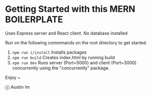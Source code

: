 # Getting Started with this MERN BOILERPLATE

Uses Express server and React client. No database installed

Run on the following commmands on the root directory to get started.

1) ```npm run i/install``` Installs packages
2) ```npm run build``` Creates index.html by running build
3) ```npm run dev``` Runs server (Port=5000) and client (Port=3000) concurrently using the "concurrently" package.

Enjoy ~

ⓒ Austin Im

